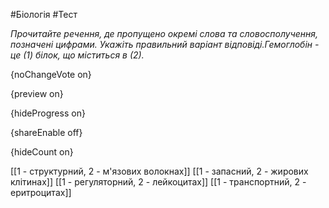 #Біологія #Тест

*Прочитайте речення, де пропущено окремі слова та словосполучення, позначені цифрами. Укажіть правильний варіант відповіді.Гемоглобін - це (1) білок, що міститься в (2).*

{noChangeVote on}

{preview on}

{hideProgress on}

{shareEnable off}

{hideCount on}

[[1 - структурний, 2 - м'язових волокнах]]
[[1 - запасний, 2 - жирових клітинах]]
[[1 - регуляторний, 2 - лейкоцитах]]
[[1 - транспортний, 2 - еритроцитах]]
